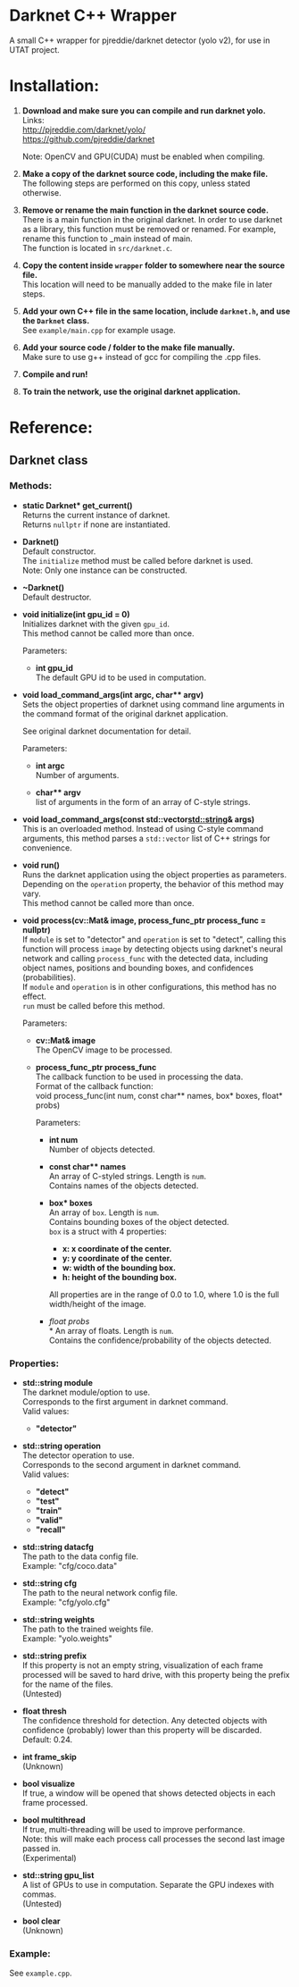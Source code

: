 # Darknet C++ Wrapper
A small C++ wrapper for pjreddie/darknet detector (yolo v2), for use in UTAT project.

# Installation:
1. **Download and make sure you can compile and run darknet yolo. <br/>**
	Links: <br/>
		http://pjreddie.com/darknet/yolo/ <br/>
		https://github.com/pjreddie/darknet
	
	Note: OpenCV and GPU(CUDA) must be enabled when compiling. <br/>
	
2. **Make a copy of the darknet source code, including the make file. <br/>**
	The following steps are performed on this copy, unless stated otherwise.

3. **Remove or rename the main function in the darknet source code. <br/>**
	There is a main function in the original darknet. In order to use darknet as a library, this function must be removed or renamed. For example, rename this function to _main instead of main. <br/>
	The function is located in `src/darknet.c`.

4. **Copy the content inside `wrapper` folder to somewhere near the source file. <br/>**
	This location will need to be manually added to the make file in later steps.
	
5. **Add your own C++ file in the same location, include `darknet.h`, and use the `Darknet` class. <br/>**
	See `example/main.cpp` for example usage.

6. **Add your source code / folder to the make file manually. <br/>**
	Make sure to use g++ instead of gcc for compiling the .cpp files.
	
7. **Compile and run!**

8. **To train the network, use the original darknet application.**

# Reference:
## Darknet class
### Methods:
* **static Darknet\* get_current() <br/>**
	Returns the current instance of darknet. <br/>
	Returns `nullptr` if none are instantiated.
	
* **Darknet() <br/>**
	Default constructor. <br/>
	The `initialize` method must be called before darknet is used. <br/>
	Note: Only one instance can be constructed.
	
* **~Darknet() <br/>**
	Default destructor.

* **void initialize(int gpu_id = 0) <br/>**
	Initializes darknet with the given `gpu_id`. <br/>
	This method cannot be called more than once.
	
	Parameters:
	* **int gpu_id <br/>**
		The default GPU id to be used in computation.

* **void load_command_args(int argc, char\*\* argv) <br/>**
	Sets the object properties of darknet using command line arguments in the command format of the original darknet application.
	
	See original darknet documentation for detail.
		
	Parameters:
	* **int argc <br/>**
		Number of arguments.
		
	* **char\*\* argv <br/>**
		list of arguments in the form of an array of C-style strings.

* **void load_command_args(const std::vector<std::string>& args) <br/>**
	This is an overloaded method. Instead of using C-style command arguments, this method parses a `std::vector` list of C++ strings for convenience.

* **void run() <br/>**
	Runs the darknet application using the object properties as parameters. <br/>
	Depending on the `operation` property, the behavior of this method may vary. <br/>
	This method cannot be called more than once.

* **void process(cv::Mat& image, process_func_ptr process_func = nullptr) <br/>**
	If `module` is set to "detector" and `operation` is set to "detect", calling this function will process `image` by detecting objects using darknet's neural network and calling `process_func` with the detected data, including object names, positions and bounding boxes, and confidences (probabilities). <br/>
	If `module` and `operation` is in other configurations, this method has no effect. <br/>
	`run` must be called before this method.
	
	Parameters:
	* **cv::Mat& image <br/>**
		The OpenCV image to be processed.
		
	* **process_func_ptr process_func <br/>**
		The callback function to be used in processing the data. <br/>
		Format of the callback function: <br/>
			void process_func(int num, const char** names, box* boxes, float* probs)
		
		Parameters:
		* **int num <br/>**
			Number of objects detected.
			
		* **const char\*\* names <br/>**
			An array of C-styled strings. Length is `num`. <br/>
			Contains names of the objects detected.
		
		* **box\* boxes <br/>**
			An array of `box`. Length is `num`. <br/>
			Contains bounding boxes of the object detected. <br/>
			`box` is a struct with 4 properties:
			* **x: x coordinate of the center.**
			* **y: y coordinate of the center.**
			* **w: width of the bounding box.**
			* **h: height of the bounding box.**
			
			All properties are in the range of 0.0 to 1.0, where 1.0 is the full width/height of the image.
		
		* **float* probs <br/>**
			An array of floats. Length is `num`. <br/>
			Contains the confidence/probability of the objects detected.
	
### Properties:
* **std::string module <br/>**
	The darknet module/option to use. <br/>
	Corresponds to the first argument in darknet command. <br/>
	Valid values:
	* **"detector"**
	
* **std::string operation <br/>**
	The detector operation to use.  <br/>
	Corresponds to the second argument in darknet command. <br/>
	Valid values:
	* **"detect"**
	* **"test"**
	* **"train"**
	* **"valid"**
	* **"recall"**

* **std::string datacfg <br/>**
	The path to the data config file. <br/>
	Example: "cfg/coco.data"
	
* **std::string cfg <br/>**
	The path to the neural network config file. <br/>
	Example: "cfg/yolo.cfg"

* **std::string weights <br/>**
	The path to the trained weights file. <br/>
	Example: "yolo.weights"

* **std::string prefix <br/>**
	If this property is not an empty string, visualization of each frame processed will be saved to hard drive, with this property being the prefix for the name of the files. <br/>
	(Untested)

* **float thresh <br/>**
	The confidence threshold for detection. Any detected objects with confidence (probably) lower than this property will be discarded.  <br/>
	Default: 0.24.

* **int frame_skip <br/>**
	(Unknown)

* **bool visualize <br/>**
	If true, a window will be opened that shows detected objects in each frame processed.

* **bool multithread <br/>**
	If true, multi-threading will be used to improve performance. <br/>
	Note: this will make each process call processes the second last image passed in. <br/>
	(Experimental)

* **std::string gpu_list <br/>**
	A list of GPUs to use in computation. Separate the GPU indexes with commas. <br/>
	(Untested)

* **bool clear <br/>**
	(Unknown)

### Example:
See `example.cpp`.
